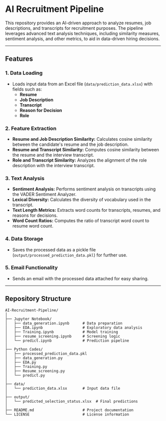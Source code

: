  # AI Recruitment Pipeline

This repository provides an AI-driven approach to analyze resumes, job descriptions, and transcripts for recruitment purposes. The pipeline leverages advanced text analysis techniques, including similarity measures, sentiment analysis, and other metrics, to aid in data-driven hiring decisions.

---

## Features

### **1. Data Loading**
- Loads input data from an Excel file (`data/prediction_data.xlsx`) with fields such as:
  - **Resume**
  - **Job Description**
  - **Transcript**
  - **Reason for Decision**
  - **Role**

### **2. Feature Extraction**
- **Resume and Job Description Similarity:** Calculates cosine similarity between the candidate's resume and the job description.
- **Resume and Transcript Similarity:** Computes cosine similarity between the resume and the interview transcript.
- **Role and Transcript Similarity:** Analyzes the alignment of the role description with the interview transcript.

### **3. Text Analysis**
- **Sentiment Analysis:** Performs sentiment analysis on transcripts using the VADER Sentiment Analyzer.
- **Lexical Diversity:** Calculates the diversity of vocabulary used in the transcript.
- **Text Length Metrics:** Extracts word counts for transcripts, resumes, and reasons for decisions.
- **Word Count Ratios:** Computes the ratio of transcript word count to resume word count.

### **4. Data Storage**
- Saves the processed data as a pickle file (`output/processed_prediction_data.pkl`) for further use.

### **5. Email Functionality**
- Sends an email with the processed data attached for easy sharing.

---

## Repository Structure

```plaintext
AI-Recruitment-Pipeline/
│
├── Jupyter Notebook/
│   ├── data_generation.ipynb      # Data preparation
│   ├── EDA.ipynb                  # Exploratory data analysis
│   ├── Training.ipynb             # Model training
│   ├── resume_screening.ipynb     # Screening logic
│   └── predict.ipynb              # Prediction pipeline
│
├── Python Codes/
│   ├── processed_prediction_data.pkl
│   ├── data_generation.py
│   ├── EDA.py
│   ├── Training.py
│   ├── Resume_screening.py
│   └── predict.py
│
├── data/
│   └── prediction_data.xlsx       # Input data file
│
├── output/
│   └── predicted_selection_status.xlsx  # Final predictions
│
├── README.md                      # Project documentation
└── LICENSE                        # License information


